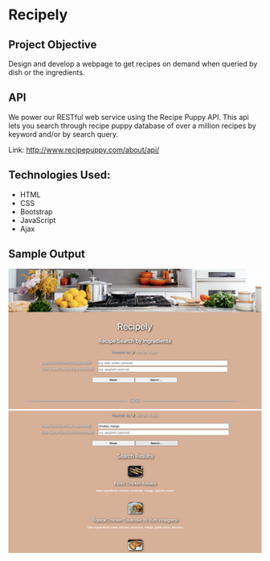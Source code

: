# Recipely

## Project Objective
Design and develop a webpage to get recipes on demand when queried by dish or the ingredients.

## API
We power our RESTful web service using the Recipe Puppy API. This api lets you search through recipe puppy database of over a million recipes by keyword and/or by search query.

Link: http://www.recipepuppy.com/about/api/

## Technologies Used:

- HTML
- CSS
- Bootstrap
- JavaScript
- Ajax

## Sample Output

![web](output/SS2.png)
![Ingredients](output/SS1.png)
